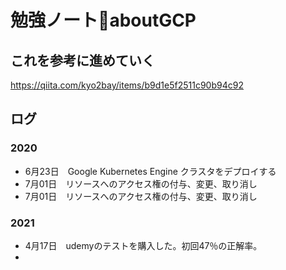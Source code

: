# 勉強ノート📔aboutGCP

## これを参考に進めていく
https://qiita.com/kyo2bay/items/b9d1e5f2511c90b94c92

## ログ
### 2020
* 6月23日　Google Kubernetes Engine クラスタをデプロイする
* 7月01日　リソースへのアクセス権の付与、変更、取り消し
* 7月01日　リソースへのアクセス権の付与、変更、取り消し
  
### 2021
* 4月17日　udemyのテストを購入した。初回47％の正解率。
* 



